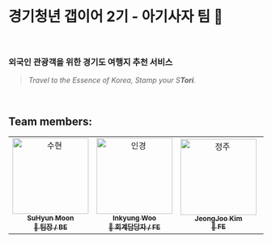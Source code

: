# 경기청년 갭이어 2기 - 아기사자 팀 🦁
<br>

### 외국인 관광객을 위한 경기도 여행지 추천 서비스

> <i>Travel to the Essence of Korea, Stamp your S<B>Tori</B>.</i>

<br>

<!-- 썸네일 이미지 삽입-->

## Team members:

<!-- ALL-CONTRIBUTORS-LIST:START - Do not remove or modify this section -->
<!-- prettier-ignore-start -->
<!-- markdownlint-disable -->

<table>
  <tr>
    <td align="center">
    <a href="https://github.com/moonxxpower">
    <img src="https://avatars.githubusercontent.com/u/118599217?v=4" width="150px;" alt="수현"/>
    <br />
    <sub>
    <b>SuHyun Moon</b><br>
    <b>🌟 팀장 / BE</b>
    </sub>
    </a>
    <br />
    </td>
    <td align="center">
    <a href="https://github.com/InKyungWoo">
    <img src="https://avatars.githubusercontent.com/u/102344718?v=4" width="150px;" alt="인경"/>
    <br />
    <sub>
    <b>Inkyung Woo</b><br>
    <b>🌷 회계담당자 / FE</b>
    </sub>
    </a>
    <br />
    </td>    
    <td align="center">
    <a href="https://github.com/KimJJRoSY">
    <img src="https://avatars.githubusercontent.com/u/129376888?v=4" width="150px;" alt="정주"/>
    <br />
    <sub>
    <b>JeongJoo Kim</b><br>
    <b>🍬 FE</b>
    </sub>
    </a>
    <br />
    </td>    
    <td align="center">
    <a href="https://github.com/jiHeeFlee">
    <img src="https://avatars.githubusercontent.com/u/126383608?v=4" width="150px;" alt="지희"/>
    <br />
    <sub>
    <b>JiHee Ryu</b><br>
    <b>💟 FE </b>
    </sub>
    </a>
    <br />
    </td> <td align="center">
    <a href="https://github.com/JUNE0823">
    <img src="https://avatars.githubusercontent.com/u/142672067?v=4" width="150px;" alt="해준"/>
    <br />
    <sub>
    <b>HaeJune Jung</b><br>
    <b>🥑 BE</b>
    </sub>
    </a>
    <br />
    </td>
  </tr>
</table>

<!-- markdownlint-restore -->
<!-- prettier-ignore-end -->

<!-- ALL-CONTRIBUTORS-LIST:END -->